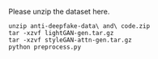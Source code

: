 Please unzip the dataset here.
```
unzip anti-deepfake-data\ and\ code.zip
tar -xzvf lightGAN-gen.tar.gz
tar -xzvf styleGAN-attn-gen.tar.gz
python preprocess.py
```
